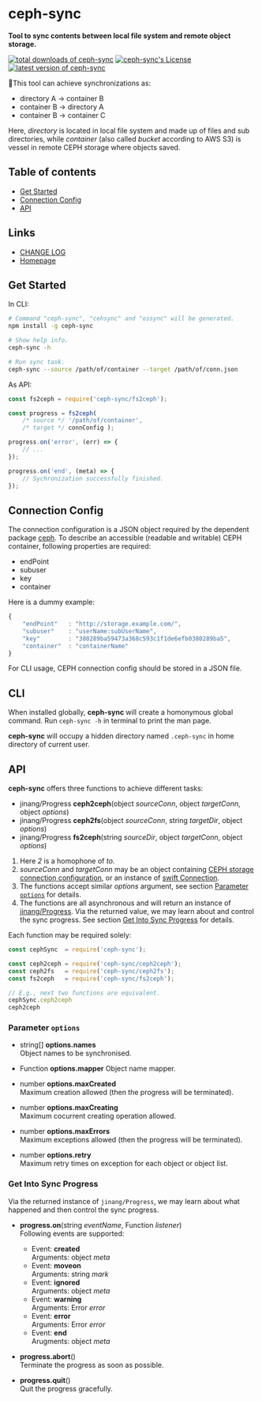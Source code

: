 #	ceph-sync
__Tool to sync contents between local file system and remote object storage.__

[![total downloads of ceph-sync](https://img.shields.io/npm/dt/ceph-sync.svg)](https://www.npmjs.com/package/ceph-sync)
[![ceph-sync's License](https://img.shields.io/npm/l/ceph-sync.svg)](https://www.npmjs.com/package/ceph-sync)
[![latest version of ceph-sync](https://img.shields.io/npm/v/ceph-sync.svg)](https://www.npmjs.com/package/ceph-sync)

This tool can achieve synchronizations as:
*	directory A → container B
*	container B → directory A
*	container B → container C

Here, *directory* is located in local file system and made up of files and sub directories, while *container* (also called *bucket* according to AWS S3) is vessel in remote CEPH storage where objects saved.

##	Table of contents

*	[Get Started](#get-started)
*	[Connection Config](#connection-config)
*	[API](#api)

##	Links

*	[CHANGE LOG](./CHANGELOG.md)
*	[Homepage](https://github.com/YounGoat/ceph-sync)

##	Get Started

In CLI:
```bash
# Command "ceph-sync", "cehsync" and "ossync" will be generated.
npm install -g ceph-sync

# Show help info.
ceph-sync -h

# Run sync task.
ceph-sync --source /path/of/container --target /path/of/conn.json
```

As API:

```javascript
const fs2ceph = require('ceph-sync/fs2ceph');

const progress = fs2ceph(
	/* source */ '/path/of/container',
	/* target */ connConfig );

progress.on('error', (err) => {
	// ...
});

progress.on('end', (meta) => {
	// Sychronization successfully finished.
});
```

##	Connection Config

The connection configuration is a JSON object required by the dependent package [ceph](https://www.npmjs.com/package/ceph). To describe an accessible (readable and writable) CEPH container, following properties are required:

*	endPoint
*	subuser
*	key
*	container

Here is a dummy example: 
```javascript
{
	"endPoint"   : "http://storage.example.com/",
	"subuser"    : "userName:subUserName",
	"key"        : "380289ba59473a368c593c1f1de6efb0380289ba5", 
	"container"  : "containerName"
}
```

For CLI usage, CEPH connection config should be stored in a JSON file.

##	CLI

When installed globally, __ceph-sync__ will create a homonymous global command. Run `ceph-sync -h` in terminal to print the man page.

__ceph-sync__ will occupy a hidden directory named `.ceph-sync` in home directory of current user.

##	API

__ceph-sync__ offers three functions to achieve different tasks:

*	jinang/Progress __ceph2ceph__(object *sourceConn*, object *targetConn*, object *options*)
*	jinang/Progress __ceph2fs__(object *sourceConn*, string *targetDir*, object *options*)
*	jinang/Progress __fs2ceph__(string *sourceDir*, object *targetConn*, object *options*)

1.	Here *2* is a homophone of *to*.   
1.	*sourceConn* and *targetConn* may be an object containing [CEPH storage connection configuration](#connection-config), or an instance of [swift Connection](https://www.npmjs.com/package/ceph#osapiswift).  
1.	The functions accept similar *options* argument, see section [Parameter `options`](#parameter-options) for details.
1.	The functions are all asynchronous and will return an instance of [jinang/Progress](https://www.npmjs.com/package/jinang#progress). Via the returned value, we may learn about and control the sync progress. See section [Get Into Sync Progress](#get-into-sync-progress) for details.

Each function may be required solely:

```javascript
const cephSync  = require('ceph-sync');

const ceph2ceph = require('ceph-sync/ceph2ceph');
const ceph2fs   = require('ceph-sync/ceph2fs');
const fs2ceph   = require('ceph-sync/fs2ceph');

// E.g., next two functions are equivalent.
cephSync.ceph2ceph
ceph2ceph
```

###	Parameter `options`

*	string[] __options.names__  
	Object names to be synchronised.

*	Function __options.mapper__
	Object name mapper.

* 	number __options.maxCreated__  
	Maximum creation allowed (then the progress will be terminated).

*	number __options.maxCreating__  
	Maximum cocurrent creating operation allowed.

*	number __options.maxErrors__  
	Maximum exceptions allowed (then the progress will be terminated).

*	number __options.retry__  
	Maximum retry times on exception for each object or object list.

###	Get Into Sync Progress

Via the returned instance of `jinang/Progress`, we may learn about what happened and then control the sync progress.

*	__progress.on__(string *eventName*, Function *listener*)  
	Following events are supported:
	*	Event: __created__  
		Arguments: object *meta*
	*	Event: __moveon__  
		Arguments: string *mark*
	*	Event: __ignored__  
		Arguments: object *meta*
	*	Event: __warning__  
		Arguments: Error *error*
	*	Event: __error__  
		Arguments: Error *error*
	*	Event: __end__  
		Arugments: object *meta*

*	__progress.abort__()  
	Terminate the progress as soon as possible.

*	__progress.quit__()  
	Quit the progress gracefully.